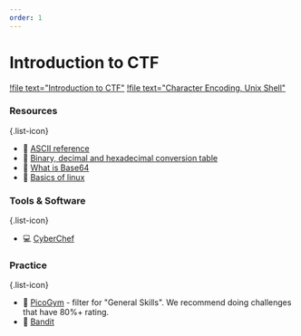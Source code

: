 ```yaml
---
order: 1
---
```


# Introduction to CTF

[!file text="Introduction to CTF"](/files/intro.pptx)
[!file text="Character Encoding, Unix Shell"](/files/basics.pptx)

### Resources
{.list-icon}
- :book: [ASCII reference](https://www.w3schools.com/charsets/ref_html_ascii.asp)
- :book: [Binary, decimal and hexadecimal conversion table](https://kb.iu.edu/d/afdl)
- :book: [What is Base64](https://base64.guru/learn/what-is-base64)
- :book: [Basics of linux](https://d00mfist.gitbooks.io/ctf/content/basics_of_linux.html)

### Tools & Software
{.list-icon}
- :computer: [CyberChef](https://gchq.github.io/CyberChef/)

### Practice
{.list-icon}
- :triangular_flag_on_post: [PicoGym](https://play.picoctf.org/practice?category=5) - filter for "General Skills". We recommend doing challenges that have 80%+ rating.
- :triangular_flag_on_post: [Bandit](https://overthewire.org/wargames/bandit/)